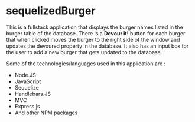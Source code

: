 # sequelizedBurger

This is a fullstack application that displays the burger names listed in the burger table of the database. There is a __Devour it!__ button for each burger that when clicked moves the burger to the right side of the window and updates the devoured property in the database. It also has an input box for the user to add a new burger that gets updated to the database. 

Some of the technologies/languages used in this application are :
* Node.JS
* JavaScript
* Sequelize
* Handlebars.JS
* MVC
* Express.js
* And other NPM packages